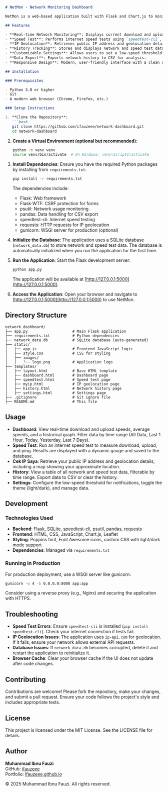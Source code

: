 ```markdown
# NetMon - Network Monitoring Dashboard

NetMon is a web-based application built with Flask and Chart.js to monitor network performance in real-time. It provides tools to check network speed, perform speed tests, retrieve public IP and geolocation information, view historical network data, and configure settings such as low-speed thresholds.

## Features

- **Real-time Network Monitoring**: Displays current download and upload speeds using `psutil`.
- **Speed Test**: Performs internet speed tests using `speedtest-cli`, showing download, upload, ping, and server information.
- **IP Geolocation**: Retrieves public IP address and geolocation details (ISP, city, country, etc.) with a map visualization using Leaflet.
- **History Tracking**: Stores and displays network and speed test data in a SQLite database, with filtering options (1 hour, today, yesterday, last 7 days, all data).
- **Customizable Settings**: Allows users to set a low-speed threshold for notifications and toggle between light and dark themes.
- **Data Export**: Exports network history to CSV for analysis.
- **Responsive Design**: Modern, user-friendly interface with a clean design, optimized for both desktop and mobile devices.

## Installation

### Prerequisites

- Python 3.8 or higher
- Git
- A modern web browser (Chrome, Firefox, etc.)

### Setup Instructions

1. **Clone the Repository**:
   ```bash
   git clone https://github.com/ifauzeee/network-dashboard.git
   cd network-dashboard
   ```

2. **Create a Virtual Environment (optional but recommended)**:
   ```bash
   python -m venv venv
   source venv/bin/activate  # On Windows: venv\Scripts\activate
   ```

3. **Install Dependencies**: Ensure you have the required Python packages by installing from `requirements.txt`:
   ```bash
   pip install -r requirements.txt
   ```

   The dependencies include:
   - Flask: Web framework
   - Flask-WTF: CSRF protection for forms
   - psutil: Network usage monitoring
   - pandas: Data handling for CSV export
   - speedtest-cli: Internet speed testing
   - requests: HTTP requests for IP geolocation
   - gunicorn: WSGI server for production (optional)

4. **Initialize the Database**: The application uses a SQLite database (`network_data.db`) to store network and speed test data. The database is automatically initialized when you run the application for the first time.

5. **Run the Application**: Start the Flask development server:
   ```bash
   python app.py
   ```

   The application will be available at [http://127.0.0.1:5000](http://127.0.0.1:5000).

6. **Access the Application**: Open your browser and navigate to [http://127.0.0.1:5000](http://127.0.0.1:5000) to use NetMon.

## Directory Structure

```
network_dashboard/
├── app.py                    # Main Flask application
├── requirements.txt          # Python dependencies
├── network_data.db           # SQLite database (auto-generated)
├── static/
│   ├── app.js                # Frontend JavaScript logic
│   ├── style.css             # CSS for styling
│   ├── images/
│   │   └── logo.png          # Application logo
├── templates/
│   ├── layout.html           # Base HTML template
│   ├── dashboard.html        # Dashboard page
│   ├── speedtest.html        # Speed test page
│   ├── myip.html             # IP geolocation page
│   ├── history.html          # Network history page
│   ├── settings.html         # Settings page
├── .gitignore                # Git ignore file
├── README.md                 # This file
```

## Usage

- **Dashboard**: View real-time download and upload speeds, average speeds, and a historical graph. Filter data by time range (All Data, Last 1 Hour, Today, Yesterday, Last 7 Days).
- **Speed Test**: Run an internet speed test to measure download, upload, and ping. Results are displayed with a dynamic gauge and saved to the database.
- **Cek IP Saya**: Retrieve your public IP address and geolocation details, including a map showing your approximate location.
- **History**: View a table of all network and speed test data, filterable by time range. Export data to CSV or clear the history.
- **Settings**: Configure the low-speed threshold for notifications, toggle the theme (light/dark), and manage data.

## Development

### Technologies Used

- **Backend**: Flask, SQLite, speedtest-cli, psutil, pandas, requests
- **Frontend**: HTML, CSS, JavaScript, Chart.js, Leaflet
- **Styling**: Poppins font, Font Awesome icons, custom CSS with light/dark mode support
- **Dependencies**: Managed via `requirements.txt`

### Running in Production

For production deployment, use a WSGI server like gunicorn:
```bash
gunicorn -w 4 -b 0.0.0.0:8000 app:app
```

Consider using a reverse proxy (e.g., Nginx) and securing the application with HTTPS.

## Troubleshooting

- **Speed Test Errors**: Ensure `speedtest-cli` is installed (`pip install speedtest-cli`). Check your internet connection if tests fail.
- **IP Geolocation Issues**: The application uses `ip-api.com` for geolocation. If it fails, ensure your network allows external API requests.
- **Database Issues**: If `network_data.db` becomes corrupted, delete it and restart the application to reinitialize it.
- **Browser Cache**: Clear your browser cache if the UI does not update after code changes.

## Contributing

Contributions are welcome! Please fork the repository, make your changes, and submit a pull request. Ensure your code follows the project's style and includes appropriate tests.

## License

This project is licensed under the MIT License. See the LICENSE file for details.

## Author

**Muhammad Ibnu Fauzi**  
GitHub: [ifauzeee](https://github.com/ifauzeee)  
Portfolio: [ifauzeee.github.io](https://ifauzeee.github.io)

© 2025 Muhammad Ibnu Fauzi. All rights reserved.
```